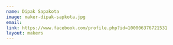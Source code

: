 ```yaml
---
name: Dipak Sapakota
image: maker-dipak-sapkota.jpg
email: 
link: https://www.facebook.com/profile.php?id=100006376721531
layout: makers
---
```

